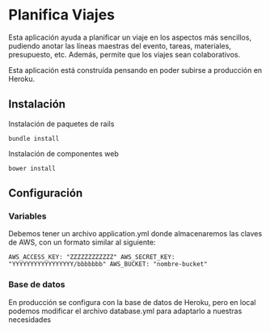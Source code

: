 # Planifica Viajes

Esta aplicación ayuda a planificar un viaje en los aspectos más sencillos, pudiendo anotar las líneas maestras del evento, tareas, materiales, presupuesto, etc. Además, permite que los viajes sean colaborativos.

Esta aplicación está construída pensando en poder subirse a producción en Heroku.

## Instalación

Instalación de paquetes de rails

`bundle install`

Instalación de componentes web

`bower install`

## Configuración

### Variables

Debemos tener un archivo application.yml donde almacenaremos las claves de AWS, con un formato similar al siguiente:

`
AWS_ACCESS_KEY: "ZZZZZZZZZZZZ"
AWS_SECRET_KEY: "YYYYYYYYYYYYYYYYY/bbbbbbb"
AWS_BUCKET: "nombre-bucket"
`
### Base de datos

En producción se configura con la base de datos de Heroku, pero en local podemos modificar el archivo database.yml para adaptarlo a nuestras necesidades




